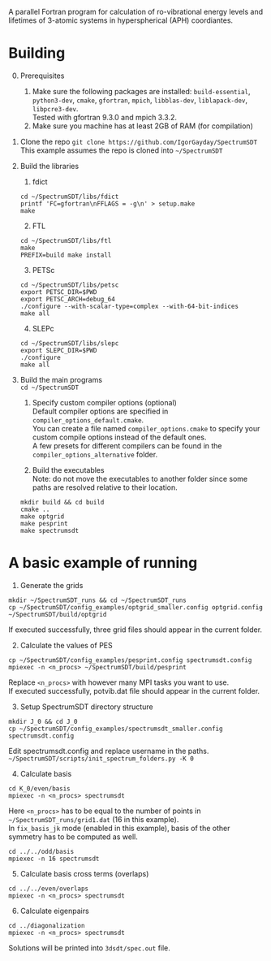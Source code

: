 A parallel Fortran program for calculation of ro-vibrational energy levels and lifetimes of 3-atomic systems in hyperspherical (APH) coordiantes.

# Building

0. Prerequisites
    1. Make sure the following packages are installed: `build-essential`, `python3-dev`, `cmake`, `gfortran`, `mpich`, `libblas-dev`, `liblapack-dev`, `libpcre3-dev`.  
    Tested with gfortran 9.3.0 and mpich 3.3.2.
    2. Make sure you machine has at least 2GB of RAM (for compilation)

1. Clone the repo
`git clone https://github.com/IgorGayday/SpectrumSDT`  
This example assumes the repo is cloned into `~/SpectrumSDT`

2. Build the libraries

    1. fdict
    ```
    cd ~/SpectrumSDT/libs/fdict
    printf 'FC=gfortran\nFFLAGS = -g\n' > setup.make
    make
    ```

    2. FTL
    ```
    cd ~/SpectrumSDT/libs/ftl
    make
    PREFIX=build make install
    ```

    3. PETSc
    ```
    cd ~/SpectrumSDT/libs/petsc
    export PETSC_DIR=$PWD
    export PETSC_ARCH=debug_64
    ./configure --with-scalar-type=complex --with-64-bit-indices
    make all
    ```

    4. SLEPc
    ```
    cd ~/SpectrumSDT/libs/slepc
    export SLEPC_DIR=$PWD
    ./configure
    make all
    ```

3. Build the main programs  
`cd ~/SpectrumSDT`

    1. Specify custom compiler options (optional)  
    Default compiler options are specified in `compiler_options_default.cmake`.  
    You can create a file named `compiler_options.cmake` to specify your custom compile options instead of the default ones.  
    A few presets for different compilers can be found in the `compiler_options_alternative` folder.

    2. Build the executables  
    Note: do not move the executables to another folder since some paths are resolved relative to their location.  
    ```
    mkdir build && cd build
    cmake ..
    make optgrid
    make pesprint
    make spectrumsdt
    ```

# A basic example of running

1. Generate the grids
```
mkdir ~/SpectrumSDT_runs && cd ~/SpectrumSDT_runs
cp ~/SpectrumSDT/config_examples/optgrid_smaller.config optgrid.config
~/SpectrumSDT/build/optgrid
```
If executed successfully, three grid files should appear in the current folder.

2. Calculate the values of PES
```
cp ~/SpectrumSDT/config_examples/pesprint.config spectrumsdt.config
mpiexec -n <n_procs> ~/SpectrumSDT/build/pesprint
```
Replace `<n_procs>` with however many MPI tasks you want to use.  
If executed successfully, potvib.dat file should appear in the current folder.

3. Setup SpectrumSDT directory structure
```
mkdir J_0 && cd J_0
cp ~/SpectrumSDT/config_examples/spectrumsdt_smaller.config spectrumsdt.config
```
Edit spectrumsdt.config and replace username in the paths.  
`~/SpectrumSDT/scripts/init_spectrum_folders.py -K 0`

4. Calculate basis
```
cd K_0/even/basis
mpiexec -n <n_procs> spectrumsdt
```
Here `<n_procs>` has to be equal to the number of points in `~/SpectrumSDT_runs/grid1.dat` (16 in this example).  
In `fix_basis_jk` mode (enabled in this example), basis of the other symmetry has to be computed as well.  
```
cd ../../odd/basis
mpiexec -n 16 spectrumsdt
```

5. Calculate basis cross terms (overlaps)
```
cd ../../even/overlaps
mpiexec -n <n_procs> spectrumsdt
```

6. Calculate eigenpairs
```
cd ../diagonalization
mpiexec -n <n_procs> spectrumsdt
```
Solutions will be printed into `3dsdt/spec.out` file.
